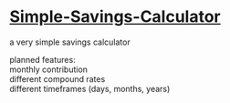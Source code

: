 # [Simple-Savings-Calculator](http://mhbates.com/savings/)
a very simple savings calculator

planned features:  
monthly contribution  
different compound rates  
different timeframes (days, months, years)  
